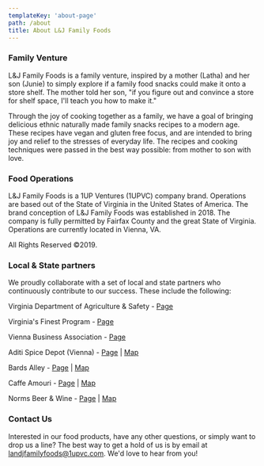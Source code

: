 ```yaml
---
templateKey: 'about-page'
path: /about
title: About L&J Family Foods
---
```

### Family Venture
L&J Family Foods is a family venture, inspired by a mother (Latha) and her son (Junie) to simply explore if a family food snacks could make it onto a store shelf.  The mother told her son, "if you figure out and convince a store for shelf space, I'll teach you how to make it."

Through the joy of cooking together as a family, we have a goal of bringing delicious ethnic naturally made family snacks recipes to a modern age.  These recipes have vegan and gluten free focus, and are intended to bring joy and relief to the stresses of everyday life. The recipes and cooking techniques were passed in the best way possible: from mother to son with love.

### Food Operations
L&J Family Foods is a 1UP Ventures (1UPVC) company brand.  Operations are based out of the State of Virginia in the United States of America. The brand conception of L&J Family Foods was established in 2018.  The company is fully permitted by Fairfax County and the great State of Virginia.  Operations are currently located in Vienna, VA.

All Rights Reserved ©2019.

### Local & State partners
We proudly collaborate with a set of local and state partners who continuously contribute to our success. These include the following:

Virginia Department of Agriculture & Safety - [Page](https://www.vdacs.virginia.gov/)

Virginia's Finest Program - [Page](http://www.vdacs.virginia.gov/vafinest.com/)

Vienna Business Association - [Page](https://viennabusiness.org/)

<div id="mni-membership-637089667580635558"></div>
<script src="https://viennabusiness.memberzone.com/Content/Script/Member.js" type="text/javascript"></script>
<script type="text/javascript">
new MNI.Widgets.Member("mni-membership-637089667580635558",{member:1059,styleTemplate:"#@id{text-align:center;position:relative}#@id .mn-widget-member-name{font-weight:700}#@id .mn-widget-member-logo{max-width:100%}"}).create();
</script>

Aditi Spice Depot (Vienna) - [Page](https://www.facebook.com/pages/Aditi-Spice-Depot/1481328148762323) | [Map](https://www.google.com/maps/placeAditi+Spice+Depot/@38.9070638,-77.2598884,17zdata=!3m1!4b1!4m5!3m4!1s0x89b64bb3821c54bb:0x473074061a342cf9!8m2!3d38.9070638!4d-77.2576997)

Bards Alley - [Page](https://www.bardsalley.com/) | [Map](https://www.google.com/maps/place/Bards+Alley/@38.9017049,-77.2689972,17z/data=!3m1!4b1!4m5!3m4!1s0x89b64bc88a44ade7:0xd52cd391faf4f377!8m2!3d38.9017049!4d-77.2668085)

Caffe Amouri - [Page](https://www.caffeamouri.com/) | [Map](https://www.google.com/maps/place/Caffe+Amouri+Coffee+Roaster/@38.9025141,-77.2657644,15z/data=!4m2!3m1!1s0x0:0x19e2b6552dd16858?sa=X&ved=2ahUKEwjxuvWVndTlAhXnQd8KHThZAZIQ_BIwCnoECAoQCA)

Norms Beer & Wine - [Page](http://normsbeerandwine.com/) | [Map](https://www.google.com/maps/place/Norms+Beer+%26+Wine/@38.9062757,-77.2572354,15z/data=!4m5!3m4!1s0x0:0xdb8f34bf729ece23!8m2!3d38.9062757!4d-77.2572354)

### Contact Us
Interested in our food products, have any other questions, or simply want to drop us a line? The best way to get a hold of us is by email at [landjfamilyfoods@1upvc.com](landjfamilyfoods@1upvc.com).  We'd love to hear from you!

